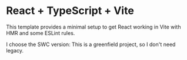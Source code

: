 # React + TypeScript + Vite

This template provides a minimal setup to get React working in Vite with HMR and some ESLint rules.

I choose the SWC version: This is a greenfield project, so I don't need legacy.


